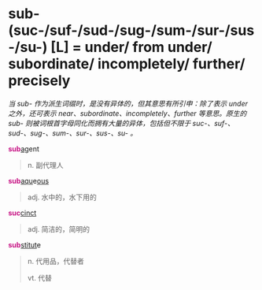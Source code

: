 # sub-(suc-/suf-/sud-/sug-/sum-/sur-/sus-/su-) [L] = under/ from under/ subordinate/ incompletely/ further/ precisely

*当 sub- 作为派生词缀时，是没有异体的，但其意思有所引申：除了表示 under 之外，还可表示 near、subordinate、incompletely、further 等意思。原生的 sub- 则被词根首字母同化而拥有大量的异体，包括但不限于 suc-、suf-、sud-、sug-、sum-、sur-、sus-、su- 。*

<b style="color: #C71585;">sub</b>[ag](_ag_.md)ent
> n. 副代理人

<b style="color: #C71585;">sub</b>[aqu](_aqu_.md)e[ous](-ous.md)
> adj. 水中的，水下用的

<b style="color: #C71585;">suc</b>[cinct](_cinct_.md)
> adj. 简洁的，简明的

<b style="color: #C71585;">sub</b>[stitut](_st_.md)e
> n. 代用品，代替者
>
> vt. 代替